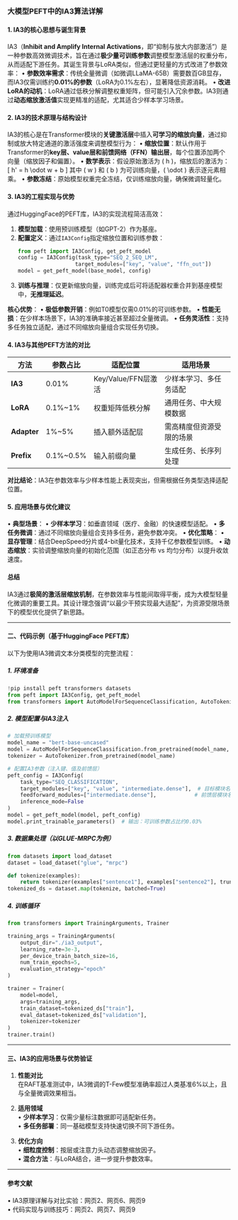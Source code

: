 
### 大模型PEFT中的IA3算法详解

#### **1. IA3的核心思想与诞生背景**
IA3（**Inhibit and Amplify Internal Activations**，即“抑制与放大内部激活”）是一种参数高效微调技术，旨在通过**极少量可训练参数**调整模型激活层的权重分布，从而适配下游任务。其诞生背景与LoRA类似，但通过更轻量的方式改进了参数效率：
• **参数效率需求**：传统全量微调（如微调LLaMA-65B）需要数百GB显存，而IA3仅需训练约**0.01%的参数**（LoRA为0.1%左右），显著降低资源消耗。
• **改进LoRA的动机**：LoRA通过低秩分解调整权重矩阵，但可能引入冗余参数。IA3则通过**动态缩放激活值**实现更精准的适配，尤其适合少样本学习场景。

#### **2. IA3的技术原理与结构设计**
IA3的核心是在Transformer模块的**关键激活层**中插入**可学习的缩放向量**，通过抑制或放大特定通道的激活强度来调整模型行为：
• **缩放位置**：默认作用于Transformer的**key层、value层和前馈网络（FFN）输出层**，每个位置添加两个向量（缩放因子和偏置）。
• **数学表示**：假设原始激活为 \( h \)，缩放后的激活为：
  [ h' = h \odot w + b \]
  其中 \( w \) 和 \( b \) 为可训练向量，\( \odot \) 表示逐元素相乘。
• **参数冻结**：原始模型权重完全冻结，仅训练缩放向量，确保微调轻量化。

#### **3. IA3的工程实现与优势**
通过HuggingFace的PEFT库，IA3的实现流程简洁高效：
1. **模型加载**：使用预训练模型（如GPT-2）作为基座。
2. **配置定义**：通过`IA3Config`指定缩放位置和训练参数：
   ```python
   from peft import IA3Config, get_peft_model
   config = IA3Config(task_type="SEQ_2_SEQ_LM", 
                     target_modules=["key", "value", "ffn_out"])
   model = get_peft_model(base_model, config)
   ```
3. **训练与推理**：仅更新缩放向量，训练完成后可将适配器权重合并到基座模型中，**无推理延迟**。

**核心优势**：
• **极低参数开销**：例如T0模型仅需0.01%的可训练参数。
• **性能无损**：在少样本场景下，IA3的准确率接近甚至超过全量微调。
• **任务灵活性**：支持多任务独立适配，通过不同缩放向量组合实现任务切换。

#### **4. IA3与其他PEFT方法的对比**
| **方法**    | **参数占比** | **适配位置**        | **适用场景**             |
| ----------- | ------------ | ------------------- | ------------------------ |
| **IA3**     | 0.01%        | Key/Value/FFN层激活 | 少样本学习、多任务适配   |
| **LoRA**    | 0.1%~1%      | 权重矩阵低秩分解    | 通用任务、中大规模数据   |
| **Adapter** | 1%~5%        | 插入额外适配层      | 需高精度但资源受限的场景 |
| **Prefix**  | 0.1%~0.5%    | 输入前缀向量        | 生成任务、长序列处理     |

**对比结论**：IA3在参数效率与少样本性能上表现突出，但需根据任务类型选择适配位置。

#### **5. 应用场景与优化建议**
• **典型场景**：
  • **少样本学习**：如垂直领域（医疗、金融）的快速模型适配。
  • **多任务微调**：通过不同缩放向量组合支持多任务，避免参数冲突。
• **优化策略**：
  • **显存管理**：结合DeepSpeed分片或4-bit量化技术，支持千亿参数模型训练。
  • **动态缩放**：实验调整缩放向量的初始化范围（如正态分布 vs 均匀分布）以提升收敛速度。

#### **总结**
IA3通过**极简的激活层缩放机制**，在参数效率与性能间取得平衡，成为大模型轻量化微调的重要工具。其设计理念强调“以最少干预实现最大适配”，为资源受限场景下的模型优化提供了新思路。

---

#### **二、代码示例（基于HuggingFace PEFT库）**
以下为使用IA3微调文本分类模型的完整流程：

##### **1. 环境准备**
```python
!pip install peft transformers datasets
from peft import IA3Config, get_peft_model
from transformers import AutoModelForSequenceClassification, AutoTokenizer
```

##### **2. 模型配置与IA3注入**
```python
# 加载预训练模型
model_name = "bert-base-uncased"
model = AutoModelForSequenceClassification.from_pretrained(model_name, num_labels=2)
tokenizer = AutoTokenizer.from_pretrained(model_name)

# 配置IA3参数（注入键、值及前馈层）
peft_config = IA3Config(
    task_type="SEQ_CLASSIFICATION",
    target_modules=["key", "value", "intermediate.dense"],  # 目标模块名
    feedforward_modules=["intermediate.dense"],            # 前馈层模块名
    inference_mode=False
)
model = get_peft_model(model, peft_config)
model.print_trainable_parameters()  # 输出：可训练参数占比约0.03%
```

##### **3. 数据集处理（以GLUE-MRPC为例）**
```python
from datasets import load_dataset
dataset = load_dataset("glue", "mrpc")

def tokenize(examples):
    return tokenizer(examples["sentence1"], examples["sentence2"], truncation=True, padding="max_length", max_length=128)
tokenized_ds = dataset.map(tokenize, batched=True)
```

##### **4. 训练循环**
```python
from transformers import TrainingArguments, Trainer

training_args = TrainingArguments(
    output_dir="./ia3_output",
    learning_rate=3e-3,
    per_device_train_batch_size=16,
    num_train_epochs=5,
    evaluation_strategy="epoch"
)

trainer = Trainer(
    model=model,
    args=training_args,
    train_dataset=tokenized_ds["train"],
    eval_dataset=tokenized_ds["validation"],
    tokenizer=tokenizer
)
trainer.train()
```

---

#### **三、IA3的应用场景与优势验证**
1. **性能对比**  
   在RAFT基准测试中，IA3微调的T-Few模型准确率超过人类基准6%以上，且与全量微调效果相当。

2. **适用领域**  
   • **少样本学习**：仅需少量标注数据即可适配新任务。  
   • **多任务部署**：同一基础模型支持快速切换不同下游任务。

3. **优化方向**  
   • **细粒度控制**：按层或注意力头动态调整缩放因子。  
   • **混合方法**：与LoRA结合，进一步提升参数效率。

---

#### **参考文献**  
• IA3原理详解与对比实验：网页2、网页6、网页9  
• 代码实现与训练技巧：网页2、网页7、网页9